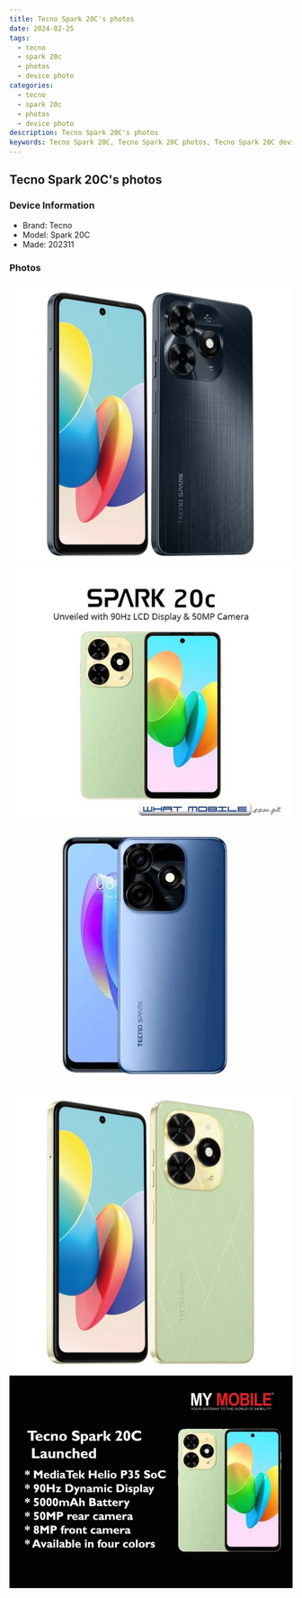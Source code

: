 ```yaml
---
title: Tecno Spark 20C's photos
date: 2024-02-25
tags: 
  - tecno
  - spark 20c
  - photos
  - device photo
categories: 
  - tecno
  - spark 20c
  - photos
  - device photo
description: Tecno Spark 20C's photos
keywords: Tecno Spark 20C, Tecno Spark 20C photos, Tecno Spark 20C device photo
---
```


## Tecno Spark 20C's photos

### Device Information

- Brand: Tecno
- Model: Spark 20C
- Made: 202311

### Photos

![/images/best-assets/devices/tecno/tecno-spark-20c/1.jpg](/images/best-assets/devices/tecno/tecno-spark-20c/1.jpg)
![/images/best-assets/devices/tecno/tecno-spark-20c/2.jpg](/images/best-assets/devices/tecno/tecno-spark-20c/2.jpg)
![/images/best-assets/devices/tecno/tecno-spark-20c/3.jpg](/images/best-assets/devices/tecno/tecno-spark-20c/3.jpg)
![/images/best-assets/devices/tecno/tecno-spark-20c/4.jpg](/images/best-assets/devices/tecno/tecno-spark-20c/4.jpg)
![/images/best-assets/devices/tecno/tecno-spark-20c/5.jpg](/images/best-assets/devices/tecno/tecno-spark-20c/5.jpg)
